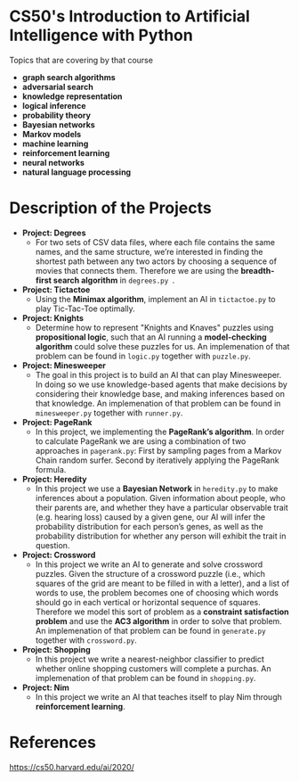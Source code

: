 # CS50's Introduction to Artificial Intelligence with Python
Topics that are covering by that course
- **graph search algorithms** 
- **adversarial search**
- **knowledge representation**
- **logical inference** 
- **probability theory** 
- **Bayesian networks**
- **Markov models**
- **machine learning**
- **reinforcement learning**
- **neural networks**
- **natural language processing**
  


# Description of the Projects

- **Project: Degrees**
    +  For two sets of CSV data files, where each file contains the same names, and the same structure, we’re interested in finding the shortest path between any two actors by choosing a sequence of movies that connects them. Therefore we are using the **breadth-first search algorithm** in ``degrees.py ``.
- **Project: Tictactoe**
    + Using the **Minimax algorithm**, implement an AI in ``tictactoe.py`` to play Tic-Tac-Toe optimally.
- **Project: Knights**
    + Determine how to represent "Knights and Knaves" puzzles using **propositional logic**, such that an AI running a **model-checking algorithm** could solve these puzzles for us. An implemenation of that problem can be found in ``logic.py`` together with ``puzzle.py``.
- **Project: Minesweeper**
    + The goal in this project is to build an AI that can play Minesweeper. In doing so we use knowledge-based agents that make decisions by considering their knowledge base, and making inferences based on that knowledge. An implemenation of that problem can be found in ``minesweeper.py`` together with ``runner.py``.
- **Project: PageRank**
    + In this project, we implementing the **PageRank’s algorithm**. In order to calculate PageRank we are using a combination of two approaches in ``pagerank.py``: First by sampling pages from a Markov Chain random surfer. Second by iteratively applying the PageRank formula.
- **Project: Heredity**
    + In this project we use a **Bayesian Network** in ``heredity.py`` to make inferences about a population. Given information about people, who their parents are, and whether they have a particular observable trait (e.g. hearing loss) caused by a given gene, our AI will infer the probability distribution for each person’s genes, as well as the probability distribution for whether any person will exhibit the trait in question.
- **Project: Crossword**
    + In this project we write an AI to generate and solve crossword puzzles. Given the structure of a crossword puzzle (i.e., which squares of the grid are meant to be filled in with a letter), and a list of words to use, the problem becomes one of choosing which words should go in each vertical or horizontal sequence of squares. Therefore we model this sort of problem as a **constraint satisfaction problem** and use the **AC3 algorithm** in order to solve that problem. An implemenation of that problem can be found in ``generate.py`` together with ``crossword.py``. 
- **Project: Shopping**
    + In this project we write a nearest-neighbor classifier to predict whether online shopping customers will complete a purchas. An implemenation of that problem can be found in ``shopping.py``.
- **Project: Nim**
    + In this project we write an AI that teaches itself to play Nim through **reinforcement learning**.  
 

#  References
https://cs50.harvard.edu/ai/2020/
